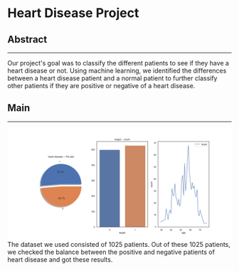 # Heart Disease Project
## Abstract
----------------
Our project's goal was to classify the different patients to see if they have a heart
disease or not. Using machine learning, we identified the differences between a heart disease
patient and a normal patient to further classify other patients if they are positive or negative of a heart disease.


## Main
-----------
<img src="./image/target.png">
The dataset we used consisted of 1025 patients. Out of these 1025 patients, 
we checked the balance between the positive and negative patients of heart disease and got these results.
